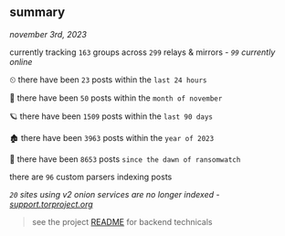 
## summary
_november 3rd, 2023_

currently tracking `163` groups across `299` relays & mirrors - _`99` currently online_

⏲ there have been `23` posts within the `last 24 hours`

🦈 there have been `50` posts within the `month of november`

🪐 there have been `1509` posts within the `last 90 days`

🏚 there have been `3963` posts within the `year of 2023`

🦕 there have been `8653` posts `since the dawn of ransomwatch`

there are `96` custom parsers indexing posts

_`20` sites using v2 onion services are no longer indexed - [support.torproject.org](https://support.torproject.org/onionservices/v2-deprecation/)_

> see the project [README](https://github.com/joshhighet/ransomwatch#ransomwatch--) for backend technicals
